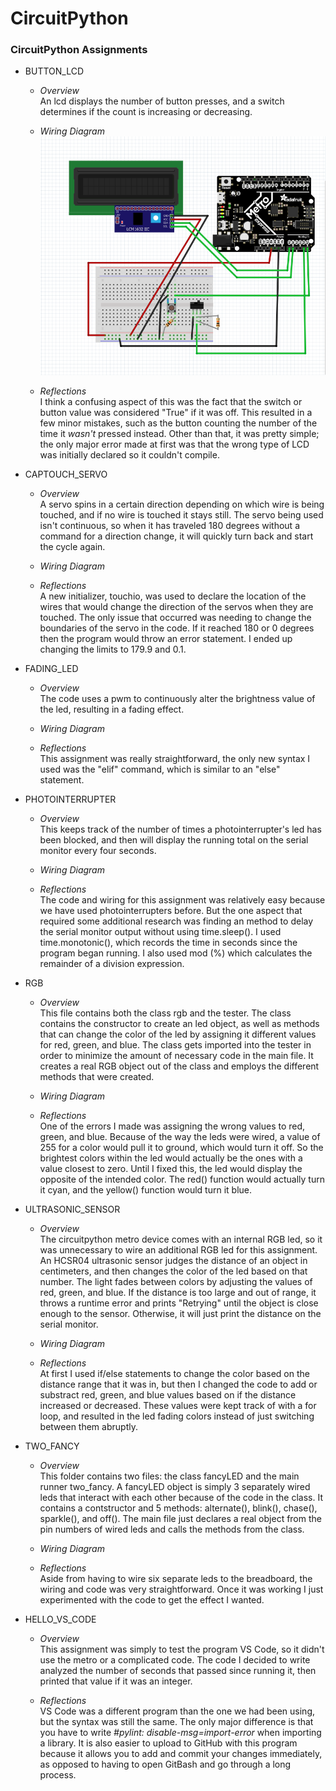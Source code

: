 # CircuitPython
### CircuitPython Assignments 


- BUTTON_LCD
   - *Overview*
   \
      An lcd displays the number of button presses, and a switch determines if the count is increasing or decreasing.
      
   - *Wiring Diagram*
   \
   ![button_lcd_pic](/pictures/button_lcd_pic.PNG)
   - *Reflections*
   \
   I think a confusing aspect of this was the fact that the switch or button value was considered "True" if it was off. This resulted in a few minor mistakes, such as the button counting the number of the time it *wasn't* pressed instead. Other than that, it was pretty simple; the only major error made at first was that the wrong type of LCD was initially declared so it couldn't compile. 
- CAPTOUCH_SERVO
   - *Overview*
   \
      A servo spins in a certain direction depending on which wire is being touched, and if no wire is touched it stays still. The servo        being used isn't continuous, so when it has traveled 180 degrees without a command for a direction change, it will quickly turn back      and start the cycle again.
      
   - *Wiring Diagram*
   - *Reflections*
   \
   A new initializer, touchio, was used to declare the location of the wires that would change the direction of the servos when they are touched. The only issue that occurred was needing to change the boundaries of the servo in the code. If it reached 180 or 0 degrees then the program would throw an error statement. I ended up changing the limits to 179.9 and 0.1.

- FADING_LED
   - *Overview*
   \
      The code uses a pwm to continuously alter the brightness value of the led, resulting in a fading effect.
      
   - *Wiring Diagram*
   - *Reflections*
   \
   This assignment was really straightforward, the only new syntax I used was the "elif" command, which is similar to an "else" statement.

- PHOTOINTERRUPTER
   - *Overview*
   \
      This keeps track of the number of times a photointerrupter's led has been blocked, and then will display the running total on the       serial monitor every four seconds. 
      
   - *Wiring Diagram*
   - *Reflections*
   \
   The code and wiring for this assignment was relatively easy because we have used photointerrupters before. But the one aspect that required some additional research was finding an method to delay the serial monitor output without using time.sleep(). I used time.monotonic(), which records the time in seconds since the program began running. I also used mod (%) which calculates the remainder of a division expression. 

- RGB
   - *Overview*
   \
     This file contains both the class rgb and the tester. The class contains the constructor to create an led object, as well as methods that can change the color of the led by assigning it different values for red, green, and blue. The class gets imported into the tester in order to minimize the amount of necessary code in the main file. It creates a real RGB object out of the class and employs the different methods that were created.
      
   - *Wiring Diagram*
   - *Reflections*
   \
   One of the errors I made was assigning the wrong values to red, green, and blue. Because of the way the leds were wired, a value of 255 for a color would pull it to ground, which would turn it off. So the brightest colors within the led would actually be the ones with a value closest to zero. Until I fixed this, the led would display the opposite of the intended color. The red() function would actually turn it cyan, and the yellow() function would turn it blue.


- ULTRASONIC_SENSOR
   - *Overview*
   \
     The circuitpython metro device comes with an internal RGB led, so it was unnecessary to wire an additional RGB led for this assignment. An HCSR04 ultrasonic sensor judges the distance of an object in centimeters, and then changes the color of the led based on that number. The light fades between colors by adjusting the values of red, green, and blue. If the distance is too large and out of range, it throws a runtime error and prints "Retrying" until the object is close enough to the sensor. Otherwise, it will just print the distance on the serial monitor. 
      
   - *Wiring Diagram*
   - *Reflections*
   \
   At first I used if/else statements to change the color based on the distance range that it was in, but then I changed the code to add or substract red, green, and blue values based on if the distance increased or decreased. These values were kept track of with a for loop, and resulted in the led fading colors instead of just switching between them abruptly.

- TWO_FANCY
   - *Overview*
   \
     This folder contains two files: the class fancyLED and the main runner two_fancy. A fancyLED object is simply 3 separately wired leds that interact with each other because of the code in the class. It contains a contstructor and 5 methods: alternate(), blink(), chase(), sparkle(), and off(). The main file just declares a real object from the pin numbers of wired leds and calls the methods from the class.   
      
   - *Wiring Diagram*
   - *Reflections*
   \
   Aside from having to wire six separate leds to the breadboard, the wiring and code was very straightforward. Once it was working I just experimented with the code to get the effect I wanted.

- HELLO_VS_CODE
   - *Overview*
   \
     This assignment was simply to test the program VS Code, so it didn't use the metro or a complicated code. The code I decided to write analyzed the number of seconds that passed since running it, then printed that value if it was an integer. 
      
   - *Reflections*
   \
   VS Code was a different program than the one we had been using, but the syntax was still the same. The only major difference is that you have to write *#pylint: disable-msg=import-error* when importing a library. It is also easier to upload to GitHub with this program because it allows you to add and commit your changes immediately, as opposed to having to open GitBash and go through a long process.

